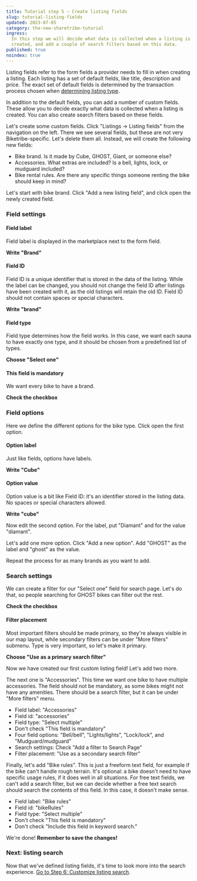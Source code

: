 ```yaml
---
title: Tutorial step 5 – Create listing fields
slug: tutorial-listing-fields
updated: 2023-07-05
category: the-new-sharetribe-tutorial
ingress:
  In this step we will decide what data is collected when a listing is
  created, and add a couple of search filters based on this data.
published: true
noindex: true
---
```


Listing fields refer to the form fields a provider needs to fill in when
creating a listing. Each listing has a set of default fields, like
title, description and price. The exact set of default fields is
determined by the transaction process chosen when
[determining listing type](/the-new-sharetribe/tutorial-listing-type/).

In addition to the default fields, you can add a number of custom
fields. These allow you to decide exactly what data is collected when a
listing is created. You can also create search filters based on these
fields.

Let's create some custom fields. Click "Listings → Listing fields" from
the navigation on the left. There we see several fields, but these are not
very Biketribe-specific. Let's delete them all. Instead, we will create
the following new fields:

- Bike brand. Is it made by Cube, GHOST, Giant, or someone else?
- Accessories. What extras are included? Is a bell, lights, lock, or 
  mudguard included?
- Bike rental rules. Are there any specific things someone renting the bike
  should keep in mind?

Let's start with bike brand. Click "Add a new listing field", and click
open the newly created field.

### Field settings

#### Field label

Field label is displayed in the marketplace next to the form field.

**Write "Brand"**

#### Field ID

Field ID is a unique identifier that is stored in the data of the
listing. While the label can be changed, you should not change the field
ID after listings have been created with it, as the old listings will
retain the old ID. Field ID should not contain spaces or special
characters.

**Write "brand"**

#### Field type

Field type determines how the field works. In this case, we want each
sauna to have exactly one type, and it should be chosen from a
predefined list of types.

**Choose "Select one"**

#### This field is mandatory

We want every bike to have a brand.

**Check the checkbox**

### Field options

Here we define the different options for the bike type. Click open the
first option.

#### Option label

Just like fields, options have labels.

**Write "Cube"**

#### Option value

Option value is a bit like Field ID: it's an identifier stored in the
listing data. No spaces or special characters allowed.

**Write "cube"**

Now edit the second option. For the label, put "Diamant" and for
the value "diamant".

Let's add one more option. Click "Add a new option". Add "GHOST"
as the label and "ghost" as the value.

Repeat the process for as many brands as you want to add.

### Search settings

We can create a filter for our "Select one" field for search page. Let's
do that, so people searching for GHOST bikes can filter out the rest.

**Check the checkbox**

#### Filter placement

Most important filters should be made primary, so they're always visible
in our map layout, while secondary filters can be under "More filters"
submenu. Type is very important, so let's make it primary.

**Choose "Use as a primary search filter"**

Now we have created our first custom listing field! Let's add two more.

The next one is "Accessories". This time we want one bike to have
multiple accessories. The field should not be mandatory, as some bikes
might not have any amenities. There should be a search filter, but it
can be under "More filters" menu.

- Field label: "Accessories"
- Field id: "accessories"
- Field type: "Select multiple"
- Don't check "This field is mandatory"
- Four field options: "Bell/bell", "Lights/lights", "Lock/lock", and "Mudguard/mudguard"
- Search settings: Check "Add a filter to Search Page"
- Filter placement: "Use as a secondary search filter"

Finally, let's add "Bike rules". This is just a freeform text field, for example if the bike 
can't handle rough terrain. It's optional: a bike doesn't need to have specific usage rules, 
if it does well in all situations. 
For free text fields, we can't add a search filter, but we can decide whether a free text
search should search the contents of this field. In this case, it
doesn't make sense.

- Field label: "Bike rules"
- Field id: "bikeRules"
- Field type: "Select multiple"
- Don't check "This field is mandatory"
- Don't check "Include this field in keyword search."

We're done! **Remember to save the changes!**

### Next: listing search

Now that we've defined listing fields, it's time to look more into the
search experience.
[Go to Step 6: Customize listing search](/the-new-sharetribe/tutorial-listing-search/).
